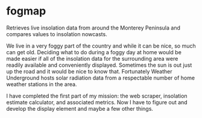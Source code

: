 # fogmap

Retrieves live insolation data from around the Monterey Peninsula and compares values to insolation nowcasts.  

We live in a very foggy part of the country and while it can be nice, so much can get old.  Deciding what to do during a foggy day at home would be made easier if all of the insolation data for the surrounding area were readily available and conveniently displayed.  Sometimes the sun is out just up the road and it would be nice to know that.  Fortunately Weather Underground hosts solar radiation data from a respectable number of home weather stations in the area.

I have completed the first part of my mission: the web scraper, insolation estimate calculator, and associated metrics.  Now I have to figure out and develop the display element and maybe a few other things.
 
